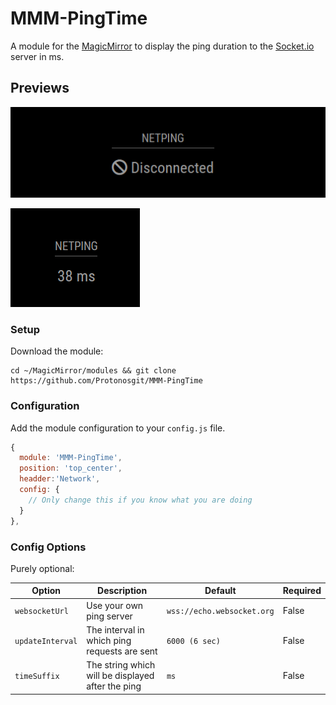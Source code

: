 
# MMM-PingTime

A module for the [MagicMirror](https://github.com/MagicMirrorOrg/MagicMirror) to display the ping duration to the [Socket.io](https://socket.io/) server in ms.

## Previews

![disconnected](.github/discon-preview.png)

![pinging](.github/ping-peview.png)

### Setup

Download the module:

```shell
cd ~/MagicMirror/modules && git clone https://github.com/Protonosgit/MMM-PingTime
```

### Configuration

Add the module configuration to your `config.js` file.

```js
{
  module: 'MMM-PingTime',
  position: 'top_center',
  headder:'Network',
  config: {
    // Only change this if you know what you are doing
  }
},
```

### Config Options

Purely optional:

| Option |  Description | Default | Required |
|---|---|---|---|
| `websocketUrl` | Use your own ping server | `wss://echo.websocket.org`| False ||
| `updateInterval` | The interval in which ping requests are sent  | `6000 (6 sec)`| False ||
| `timeSuffix` | The string which will be displayed after the ping  | `ms`| False ||
